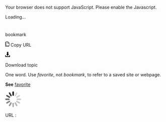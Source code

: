Your browser does not support JavaScript. Please enable the Javascript.

Loading...

# 

bookmark

![Copy URL](media/bookmark/Copy.png)
Copy URL

![Download](media/bookmark/Download.png)

Download topic

One word. Use *favorite*, not *bookmark*, to refer to a saved site or webpage.

**See** [favorite](https://worldready.cloudapp.net/Styleguide/Read?id=2700&topicid=33734)

![In progress](media/bookmark/activity-large.gif)

URL :
